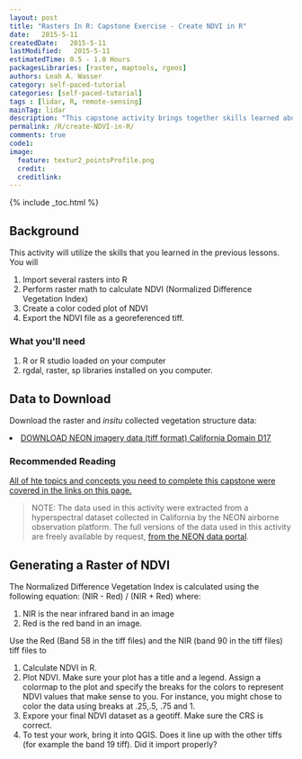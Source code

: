 ```yaml
---
layout: post
title: "Rasters In R: Capstone Exercise - Create NDVI in R"
date:   2015-5-11 
createdDate:   2015-5-11 
lastModified:   2015-5-11 
estimatedTime: 0.5 - 1.0 Hours
packagesLibraries: [raster, maptools, rgeos]
authors: Leah A. Wasser
category: self-paced-tutorial
categories: [self-paced-tutorial]
tags : [lidar, R, remote-sensing]
mainTag: lidar
description: "This capstone activity brings together skills learned about rasters in R, from tutorials on this site."
permalink: /R/create-NDVI-in-R/
comments: true
code1: 
image:
  feature: textur2_pointsProfile.png
  credit:
  creditlink:
---
```



{% include _toc.html %}


## Background ##
This activity will utilize the skills that you learned in the previous lessons. You will 

1. Import several rasters into R
2. Perform raster math to calculate NDVI (Normalized Difference Vegetation Index) 
3. Create a color coded plot of NDVI 
4. Export the NDVI file as a georeferenced tiff.

<div id="objectives">
<h3>What you'll need</h3>
<ol>
<li>R or R studio loaded on your computer </li>
<li>rgdal, raster, sp libraries installed on you computer.</li>
</ol>

<h2>Data to Download</h2>

Download the raster and <i>insitu</i> collected vegetation structure data:

<li><a href="{{ site.baseurl }}/data/rasterLayers_tif.zip" class="btn btn-success"> DOWNLOAD NEON imagery data (tiff format) California Domain D17</a></li>

<h3>Recommended Reading</h3>
<a href="http://neondataskills.org/Data-Workshops/NEON-lidar-Rasters-R/">All of hte topics and concepts you need to complete this capstone were covered in the links on this page.</a>
</div>

> NOTE: The data used in this activity were extracted from a hyperspectral dataset collected in California by the NEON airborne observation platform. The full versions of the data used in this activity are freely available by request, [from the NEON data portal](http://www.neoninc.org/data-resources/get-data/airborne-data "AOP data").




## Generating a Raster of NDVI 

The Normalized Difference Vegetation Index is calculated using the following equation: (NIR - Red) / (NIR + Red) where:

1. NIR is the near infrared band in an image
2. Red is the red band in an image.
 
 
Use the Red (Band 58 in the tiff files) and the NIR (band 90 in the tiff files) tiff files to 

1. Calculate NDVI in R.
2. Plot NDVI. Make sure your plot has a title and a legend. Assign a colormap to the plot and specify the breaks for the colors to represent NDVI values that make sense to you. For instance, you might chose to color the data using breaks at .25,.5, .75 and 1. 
3. Expore your final NDVI dataset as a geotiff. Make sure the CRS is correct. 
4. To test your work, bring it into QGIS. Does it line up with the other tiffs (for example the band 19 tiff). Did it import properly? 



